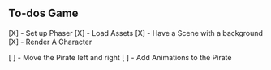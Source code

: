 

## To-dos Game

[X] - Set up Phaser
[X] - Load Assets
[X] - Have a Scene with a background
[X] - Render A Character

[ ] - Move the Pirate left and right
[ ] - Add Animations to the Pirate
